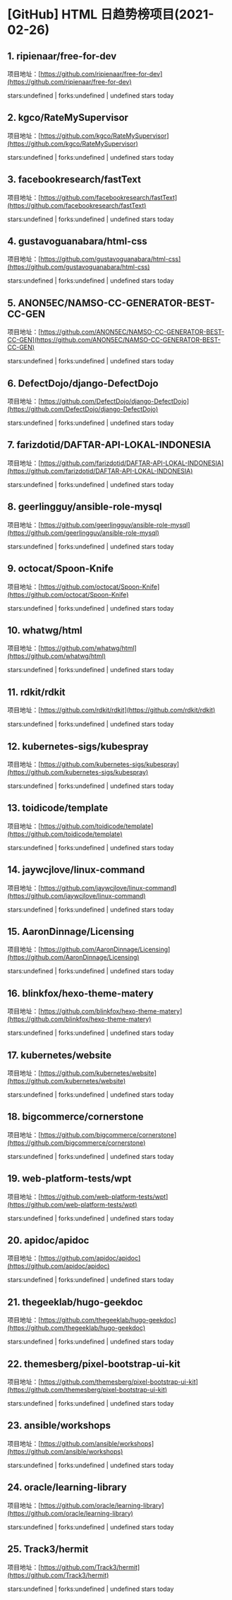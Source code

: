 # [GitHub] HTML 日趋势榜项目(2021-02-26)

## 1. ripienaar/free-for-dev 

项目地址：[https://github.com/ripienaar/free-for-dev](https://github.com/ripienaar/free-for-dev)

stars:undefined | forks:undefined | undefined stars today 



## 2. kgco/RateMySupervisor 

项目地址：[https://github.com/kgco/RateMySupervisor](https://github.com/kgco/RateMySupervisor)

stars:undefined | forks:undefined | undefined stars today 



## 3. facebookresearch/fastText 

项目地址：[https://github.com/facebookresearch/fastText](https://github.com/facebookresearch/fastText)

stars:undefined | forks:undefined | undefined stars today 



## 4. gustavoguanabara/html-css 

项目地址：[https://github.com/gustavoguanabara/html-css](https://github.com/gustavoguanabara/html-css)

stars:undefined | forks:undefined | undefined stars today 



## 5. ANON5EC/NAMSO-CC-GENERATOR-BEST-CC-GEN 

项目地址：[https://github.com/ANON5EC/NAMSO-CC-GENERATOR-BEST-CC-GEN](https://github.com/ANON5EC/NAMSO-CC-GENERATOR-BEST-CC-GEN)

stars:undefined | forks:undefined | undefined stars today 



## 6. DefectDojo/django-DefectDojo 

项目地址：[https://github.com/DefectDojo/django-DefectDojo](https://github.com/DefectDojo/django-DefectDojo)

stars:undefined | forks:undefined | undefined stars today 



## 7. farizdotid/DAFTAR-API-LOKAL-INDONESIA 

项目地址：[https://github.com/farizdotid/DAFTAR-API-LOKAL-INDONESIA](https://github.com/farizdotid/DAFTAR-API-LOKAL-INDONESIA)

stars:undefined | forks:undefined | undefined stars today 



## 8. geerlingguy/ansible-role-mysql 

项目地址：[https://github.com/geerlingguy/ansible-role-mysql](https://github.com/geerlingguy/ansible-role-mysql)

stars:undefined | forks:undefined | undefined stars today 



## 9. octocat/Spoon-Knife 

项目地址：[https://github.com/octocat/Spoon-Knife](https://github.com/octocat/Spoon-Knife)

stars:undefined | forks:undefined | undefined stars today 



## 10. whatwg/html 

项目地址：[https://github.com/whatwg/html](https://github.com/whatwg/html)

stars:undefined | forks:undefined | undefined stars today 



## 11. rdkit/rdkit 

项目地址：[https://github.com/rdkit/rdkit](https://github.com/rdkit/rdkit)

stars:undefined | forks:undefined | undefined stars today 



## 12. kubernetes-sigs/kubespray 

项目地址：[https://github.com/kubernetes-sigs/kubespray](https://github.com/kubernetes-sigs/kubespray)

stars:undefined | forks:undefined | undefined stars today 



## 13. toidicode/template 

项目地址：[https://github.com/toidicode/template](https://github.com/toidicode/template)

stars:undefined | forks:undefined | undefined stars today 



## 14. jaywcjlove/linux-command 

项目地址：[https://github.com/jaywcjlove/linux-command](https://github.com/jaywcjlove/linux-command)

stars:undefined | forks:undefined | undefined stars today 



## 15. AaronDinnage/Licensing 

项目地址：[https://github.com/AaronDinnage/Licensing](https://github.com/AaronDinnage/Licensing)

stars:undefined | forks:undefined | undefined stars today 



## 16. blinkfox/hexo-theme-matery 

项目地址：[https://github.com/blinkfox/hexo-theme-matery](https://github.com/blinkfox/hexo-theme-matery)

stars:undefined | forks:undefined | undefined stars today 



## 17. kubernetes/website 

项目地址：[https://github.com/kubernetes/website](https://github.com/kubernetes/website)

stars:undefined | forks:undefined | undefined stars today 



## 18. bigcommerce/cornerstone 

项目地址：[https://github.com/bigcommerce/cornerstone](https://github.com/bigcommerce/cornerstone)

stars:undefined | forks:undefined | undefined stars today 



## 19. web-platform-tests/wpt 

项目地址：[https://github.com/web-platform-tests/wpt](https://github.com/web-platform-tests/wpt)

stars:undefined | forks:undefined | undefined stars today 



## 20. apidoc/apidoc 

项目地址：[https://github.com/apidoc/apidoc](https://github.com/apidoc/apidoc)

stars:undefined | forks:undefined | undefined stars today 



## 21. thegeeklab/hugo-geekdoc 

项目地址：[https://github.com/thegeeklab/hugo-geekdoc](https://github.com/thegeeklab/hugo-geekdoc)

stars:undefined | forks:undefined | undefined stars today 



## 22. themesberg/pixel-bootstrap-ui-kit 

项目地址：[https://github.com/themesberg/pixel-bootstrap-ui-kit](https://github.com/themesberg/pixel-bootstrap-ui-kit)

stars:undefined | forks:undefined | undefined stars today 



## 23. ansible/workshops 

项目地址：[https://github.com/ansible/workshops](https://github.com/ansible/workshops)

stars:undefined | forks:undefined | undefined stars today 



## 24. oracle/learning-library 

项目地址：[https://github.com/oracle/learning-library](https://github.com/oracle/learning-library)

stars:undefined | forks:undefined | undefined stars today 



## 25. Track3/hermit 

项目地址：[https://github.com/Track3/hermit](https://github.com/Track3/hermit)

stars:undefined | forks:undefined | undefined stars today 



